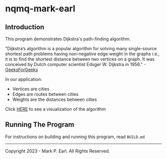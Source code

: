 # nqmq-mark-earl

## Introduction
This program demonstrates Dijkstra's path-finding algorithm.

"Dijkstra’s algorithm is a popular algorithm for solving many single-source shortest path problems having non-negative edge weight in the graphs i.e., it is to find the shortest distance between two vertices on a graph. It was conceived by Dutch computer scientist Edsger W. Dijkstra in 1956."
-[GeeksForGeeks](https://www.geeksforgeeks.org/introduction-to-dijkstras-shortest-path-algorithm/#)

In our application:
- Vertices are cities
- Edges are routes between cities
- Weights are the distances between cities

Click [HERE](https://www.cs.usfca.edu/~galles/visualization/Dijkstra.html) to see a visualization of the algorithm

## Running The Program
For instructions on building and running this program, read `BUILD.md`
___
Copyright 2023 - Mark P. Earl. All Rights Reserved.
